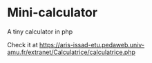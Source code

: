 # Mini-calculator
A tiny calculator in php

Check it at https://aris-issad-etu.pedaweb.univ-amu.fr/extranet/Calculatrice/calculatrice.php
